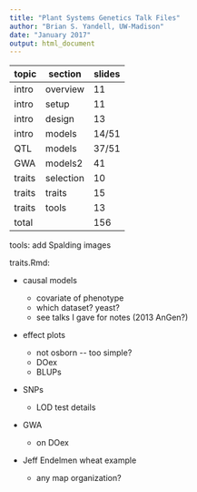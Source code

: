 ```yaml
---
title: "Plant Systems Genetics Talk Files"
author: "Brian S. Yandell, UW-Madison"
date: "January 2017"
output: html_document
---
```


topic | section  | slides
----- | --------- | ----
intro | overview | 11
intro | setup | 11
intro | design | 13
intro | models | 14/51
QTL | models | 37/51
GWA | models2 | 41
traits | selection | 10
traits | traits | 15
traits | tools | 13
total | | 156

tools:
add Spalding images

traits.Rmd:

- causal models
    + covariate of phenotype
    + which dataset? yeast?
    + see talks I gave for notes (2013 AnGen?)
  
- effect plots
    + not osborn -- too simple?
    + DOex
    + BLUPs
  
- SNPs
    + LOD test details
  
- GWA
    + on DOex
  
- Jeff Endelmen wheat example
    + any map organization?